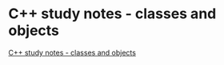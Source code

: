 # C++ study notes - classes and objects
[C++ study notes - classes and objects](https://aiwithcloud.com/2022/09/19/c_study_notes___classes_and_objects/)